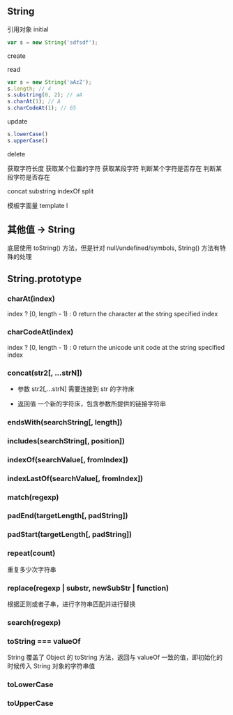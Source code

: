 ## String
引用对象
initial
```js
var s = new String('sdfsdf');
```

create

read
```js
var s = new String('aAzZ');
s.length; // 4
s.substring(0, 2); // aA
s.charAt(1); // A
s.charCodeAt(1); // 65
```
update
```js
s.lowerCase()
s.upperCase()
```

delete

获取字符长度
获取某个位置的字符
获取某段字符
判断某个字符是否存在
判断某段字符是否存在

concat
substring
indexOf
split

模板字面量 template l
## 其他值 -> String
底层使用 toString() 方法，但是针对 null/undefined/symbols, String() 方法有特殊的处理

## String.prototype

### charAt(index)
index ? [0, length - 1) : 0
return the character at the string specified index

### charCodeAt(index)
index ? [0, length - 1) : 0
return the unicode unit code at the string specified index

### concat(str2[, ...strN])
- 参数 str2[,...strN]
需要连接到 str 的字符床

- 返回值
 一个新的字符床，包含参数所提供的链接字符串

### endsWith(searchString[, length])

### includes(searchString[, position])

### indexOf(searchValue[, fromIndex])

### indexLastOf(searchValue[, fromIndex])

### match(regexp)

### padEnd(targetLength[, padString])

### padStart(targetLength[, padString])

### repeat(count)
 重复多少次字符串

### replace(regexp | substr, newSubStr | function)
根据正则或者子串，进行字符串匹配并进行替换

### search(regexp)

### toString === valueOf
String 覆盖了 Object 的 toString 方法，返回与 valueOf 一致的值，即初始化的时候传入 String 对象的字符串值

### toLowerCase

### toUpperCase
